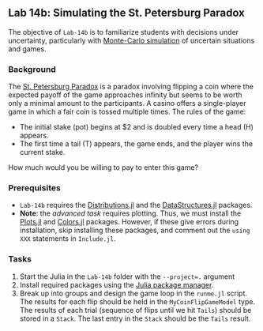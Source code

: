 ## Lab 14b: Simulating the St. Petersburg Paradox
The objective of `Lab-14b` is to familiarize students with decisions under uncertainty, particularly with [Monte-Carlo simulation](https://en.wikipedia.org/wiki/Monte_Carlo_method) of uncertain situations and games. 

### Background
The [St. Petersburg Paradox](https://en.wikipedia.org/wiki/St._Petersburg_paradox) is a paradox involving flipping a coin where the expected payoff of the game approaches infinity but seems to be worth only a minimal amount to the participants.  A casino offers a single-player game in which a fair coin is tossed multiple times. The rules of the game:

* The initial stake (pot) begins at $2 and is doubled every time a head (H) appears.
* The first time a tail (T) appears, the game ends, and the player wins the current stake.

How much would you be willing to pay to enter this game?

### Prerequisites
* `Lab-14b` requires the [Distributions.jl](https://github.com/JuliaStats/Distributions.jl) and the [DataStructures.jl](https://github.com/JuliaCollections/DataStructures.jl) packages.
* __Note__: the _advanced task_ requires plotting. Thus, we must install the [Plots.jl](https://docs.juliaplots.org/stable/) and [Colors.jl](https://github.com/JuliaGraphics/Colors.jl) packages. However, if these give errors during installation, skip installing these packages, and comment out the `using XXX` statements in `Include.jl`.

### Tasks
1. Start the Julia in the `Lab-14b` folder with the `--project=.` argument
1. Install required packages using the [Julia package manager](https://docs.julialang.org/en/v1/stdlib/Pkg/).
1. Break up into groups and design the game loop in the `runme.jl` script. The results for each flip should be held in the `MyCoinFlipGameModel` type. The results of each trial (sequence of flips until we hit `Tails`) should be stored in a `Stack`. The last entry in the `Stack` should be the `Tails` result.